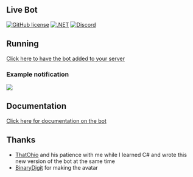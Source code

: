 ## Live Bot
[![GitHub license](https://img.shields.io/github/license/bsquidwrd/LiveBot.svg)](https://github.com/bsquidwrd/LiveBot/blob/master/LICENSE) [![.NET](https://github.com/bsquidwrd/LiveBot/actions/workflows/dotnet.yml/badge.svg)](https://github.com/bsquidwrd/LiveBot/actions/workflows/dotnet.yml) [![Discord](https://discordapp.com/api/guilds/350337137079746581/widget.png?style=shield)](https://discord.gg/zXkb4JP)


## Running
[Click here to have the bot added to your server](https://livebot.bsquid.io/invite)

### Example notification
<img src="https://i.imgur.com/n2RXb1E.png" />

## Documentation
[Click here for documentation on the bot](https://bsquidwrd.gitbook.io/livebot-docs/)


## Thanks
- [ThatOhio](https://github.com/thatohio) and his patience with me while I learned C# and wrote this new version of the bot at the same time
- [BinaryDigit](https://github.com/BinaryDigitCodes) for making the avatar


